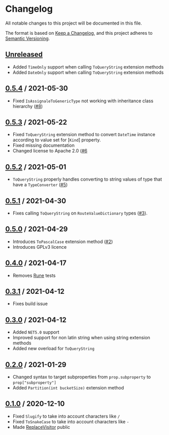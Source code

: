 # Changelog

All notable changes to this project will be documented in this file.

The format is based on [Keep a Changelog](https://keepachangelog.com/en/1.0.0/),
and this project adheres to [Semantic Versioning](https://semver.org/spec/v2.0.0.html).

## [Unreleased]
- Added `TimeOnly` support when calling `ToQueryString` extension methods
- Added `DateOnly` support when calling `ToQueryString` extension methods

## [0.5.4] / 2021-05-30
- Fixed `IsAssignaleToGenericType` not working with inheritance class hierarchy ([#8](https://github.com/candoumbe/MiscUtilities/issues/8))

## [0.5.3] / 2021-05-22
- Fixed `ToQueryString` extension method to convert `DateTime` instance according to value set for [`Kind`] property.
- Fixed missing documentation
- Changed license to Apache 2.0 ([#6](https://github.com/candoumbe/MiscUtilities/issues/6)

## [0.5.2] / 2021-05-01
- `ToQueryString` properly handles converting to string values of type that have a `TypeConverter` ([#5](https://github.com/candoumbe/MiscUtilities/issues/5))

## [0.5.1] / 2021-04-30
- Fixes calling `ToQueryString` on `RouteValueDictionary` types ([#3](https://github.com/candoumbe/MiscUtilities/issues/3)).

## [0.5.0] / 2021-04-29
- Introduces `ToPascalCase` extension method ([#2](https://github.com/candoumbe/MiscUtilities/issues/2))
- Introduces GPLv3 licence

## [0.4.0] / 2021-04-17
- Removes [Rune](https://docs.microsoft.com/en-us/dotnet/api/system.text.rune) tests

## [0.3.1] / 2021-04-12
- Fixes build issue

## [0.3.0] / 2021-04-12
- Added `NET5.0` support
- Improved support for non latin string when using string extension methods
- Added new overload for `ToQueryString`

## [0.2.0] / 2021-01-29
- Changed syntax to target subproperties from `prop.subproperty` to `prop["subproperty"]`
- Added `Partition(int bucketSize)` extension method

## [0.1.0] / 2020-12-10
- Fixed `Slugify` to take into account characters like `/`
- Fixed `ToSnakeCase` to take into account characters like `-`
- Made [ReplaceVisitor](./src/Candoumbe.MiscUtilities/ReplaceVisitor.cs) public

[Unreleased]: https://github.com/candoumbe/MiscUtilities.git/compare/0.5.4...HEAD
[0.5.4]: https://github.com/candoumbe/MiscUtilities.git/compare/0.5.3...0.5.4
[0.5.3]: https://github.com/candoumbe/MiscUtilities.git/compare/0.5.2...0.5.3
[0.5.2]: https://github.com/candoumbe/MiscUtilities.git/compare/0.5.1...0.5.2
[0.5.1]: https://github.com/candoumbe/MiscUtilities.git/compare/0.5.0...0.5.1
[0.5.0]: https://github.com/candoumbe/MiscUtilities.git/compare/0.4.0...0.5.0
[0.4.0]: https://github.com/candoumbe/MiscUtilities.git/compare/0.3.1...0.4.0
[0.3.1]: https://github.com/candoumbe/MiscUtilities.git/compare/0.3.0...0.3.1
[0.3.0]: https://github.com/candoumbe/MiscUtilities.git/compare/0.2.0...0.3.0
[0.2.0]: https://github.com/candoumbe/MiscUtilities.git/compare/0.1.0...0.2.0
[0.1.0]: https://github.com/candoumbe/MiscUtilities.git/tree/0.1.0

